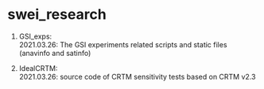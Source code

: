 # swei_research

1. GSI_exps: \
   2021.03.26: The GSI experiments related scripts and static files (anavinfo and satinfo)

2. IdealCRTM: \
   2021.03.26: source code of CRTM sensitivity tests based on CRTM v2.3
